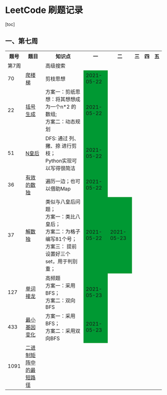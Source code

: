 # LeetCode 刷题记录


[toc]

## 一、第七周

<table>
    <tr>
        <th>题号</th>
        <th>题目</th>
        <th>知识点</th>
        <th>一</th>
        <th>二</th>
        <th>三</th>
        <th>四</th>
        <th>五</th>
    </tr>
    <tr>
        <td colspan="2">第7周</td>
        <td colspan="6">高级搜索</td>
    </tr>
    <tr>
        <td>70</td>
        <td><a href="https://leetcode-cn.com/problems/climbing-stairs/">爬楼梯</a></td>
        <td>剪枝思想</td>
        <td style="background-color: #009933;">2021-05-22</td>
        <td></td>
        <td></td>
        <td></td>
        <td></td>
    </tr>
    <tr>
        <td>22</td>
        <td><a href="https://leetcode-cn.com/problems/generate-parentheses/">括号生成</a></td>
        <td>方案一：剪纸思想：将其想想成为一个n*2 的数组; <br/>方案二：动态规划</td>
        <td style="background-color: #009933;">2021-05-22</td>
        <td></td>
        <td></td>
        <td></td>
        <td></td>
    </tr>
    <tr>
        <td>51</td>
        <td><a href="https://leetcode-cn.com/problems/n-queens/">N皇后</a></td>
        <td>DFS: 通过 列、撇、捺 进行剪枝；<br> Python实现可以写得很简洁</td>
        <td style="background-color: #009933;">2021-05-22</td>
        <td></td>
        <td></td>
        <td></td>
        <td></td>
    </tr>
    <tr>
        <td>36</td>
        <td><a href="https://leetcode-cn.com/problems/valid-sudoku/">有效的数独</a></td>
        <td>遍历一边；也可以借助Map</td>
        <td style="background-color: #009933;">2021-05-22</td>
        <td></td>
        <td></td>
        <td></td>
        <td></td>
    </tr>
    <tr>
        <td>37</td>
        <td><a href="https://leetcode-cn.com/problems/sudoku-solver/">解数独</a></td>
        <td>类似与八皇后问题；<br/>方案一：类比八皇后；<br/>方案二：为格子编写81个号；<br/>方案三： 提前设置好三个set，用于判别重；</td>
        <td style="background-color: #009933;">2021-05-22</td>
        <td style="background-color: #009933;">2021-05-23</td>
        <td></td>
        <td></td>
        <td></td>
    </tr>
    <tr>
        <td>127</td>
        <td><a href="https://leetcode-cn.com/problems/word-ladder/">单词接龙</a></td>
        <td>高频题<br/>方案一：采用BFS；<br/>方案二：双向BFS</td>
        <td style="background-color: #009933;">2021-05-23</td>
        <td></td>
        <td></td>
        <td></td>
        <td></td>
    </tr>
    <tr>
        <td>433</td>
        <td><a href="https://leetcode-cn.com/problems/minimum-genetic-mutation/">最小基因变化</a></td>
        <td>方案一：采用BFS；<br/>方案二：采用双向BFS</td>
        <td style="background-color: #009933;">2021-05-23</td>
        <td></td>
        <td></td>
        <td></td>
        <td></td>
    </tr>
    <tr>
        <td>1091</td>
        <td><a href="https://leetcode-cn.com/problems/shortest-path-in-binary-matrix/"> 二进制矩阵中的最短路径</a></td>
        <td></td>
        <td></td>
        <td></td>
        <td></td>
        <td></td>
        <td></td>
    </tr>
</table>
